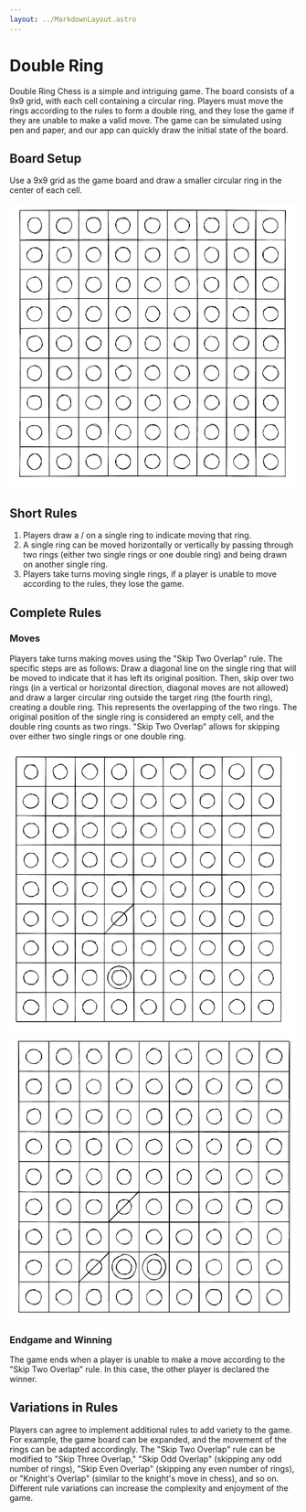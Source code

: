 ```yaml
---
layout: ../MarkdownLayout.astro
---
```

# Double Ring 

Double Ring Chess is a simple and intriguing game. The board consists of a 9x9 grid, with each cell containing a circular ring. Players must move the rings according to the rules to form a double ring, and they lose the game if they are unable to make a valid move. The game can be simulated using pen and paper, and our app can quickly draw the initial state of the board.

## Board Setup

Use a 9x9 grid as the game board and draw a smaller circular ring in the center of each cell.

![double-ring1](../assets/images/double-ring1.png)

## Short Rules
1. Players draw a / on a single ring to indicate moving that ring.
2. A single ring can be moved horizontally or vertically by passing through two rings (either two single rings or one double ring) and being drawn on another single ring.
3. Players take turns moving single rings,  if a player is unable to move according to the rules, they lose the game.

## Complete Rules
### Moves
Players take turns making moves using the "Skip Two Overlap" rule. The specific steps are as follows: Draw a diagonal line on the single ring that will be moved to indicate that it has left its original position. Then, skip over two rings (in a vertical or horizontal direction, diagonal moves are not allowed) and draw a larger circular ring outside the target ring (the fourth ring), creating a double ring. This represents the overlapping of the two rings. The original position of the single ring is considered an empty cell, and the double ring counts as two rings. "Skip Two Overlap" allows for skipping over either two single rings or one double ring.

![double-ring2](../assets/images/double-ring2.png)
![double-ring3](../assets/images/double-ring3.png)

### Endgame and Winning
The game ends when a player is unable to make a move according to the "Skip Two Overlap" rule. In this case, the other player is declared the winner.

## Variations in Rules
Players can agree to implement additional rules to add variety to the game. For example, the game board can be expanded, and the movement of the rings can be adapted accordingly. The "Skip Two Overlap" rule can be modified to "Skip Three Overlap," "Skip Odd Overlap" (skipping any odd number of rings), "Skip Even Overlap" (skipping any even number of rings), or "Knight's Overlap" (similar to the knight's move in chess), and so on. Different rule variations can increase the complexity and enjoyment of the game.